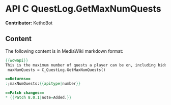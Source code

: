 # API C QuestLog.GetMaxNumQuests

**Contributor:** KethoBot

## Content

The following content is in MediaWiki markdown format:

```mediawiki
{{wowapi}}
This is the maximum number of quests a player can be on, including hidden quests, world quests, emissaries etc
 maxNumQuests = C_QuestLog.GetMaxNumQuests()

==Returns==
:;maxNumQuests:{{apitype|number}}

==Patch changes==
* {{Patch 8.0.1|note=Added.}}
```